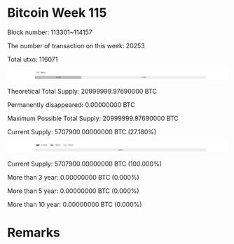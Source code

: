 # Bitcoin Week 115

Block number: 113301~114157

The number of transaction on this week: 20253

Total utxo: 116071

![](../images/mined_week115.png)

Theoretical Total Supply: 20999999.97690000 BTC

Permanently disappeared: 0.00000000 BTC

Maximum Possible Total Supply: 20999999.97690000 BTC

Current Supply: 5707900.00000000 BTC (27.180%)

![](../images/year_week115.png)


Current Supply: 5707900.00000000 BTC (100.000%)

More than 3 year: 0.00000000 BTC (0.000%)

More than 5 year: 0.00000000 BTC (0.000%)

More than 10 year: 0.00000000 BTC (0.000%)

# Remarks

